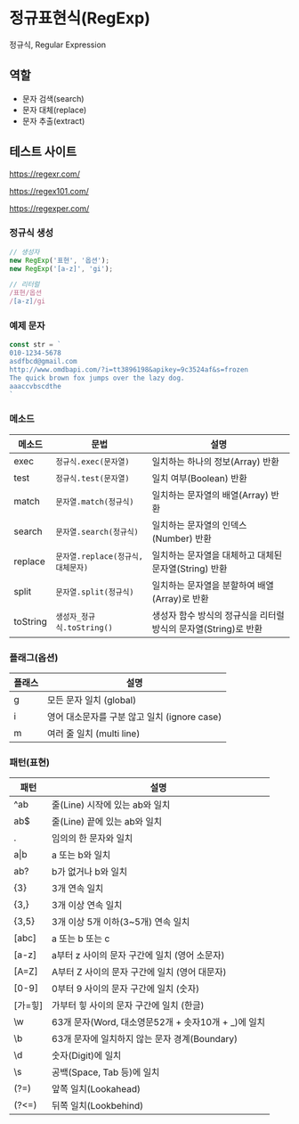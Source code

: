  # 정규표현식(RegExp)
 
 정규식, Regular Expression

## 역할

- 문자 검색(search)
- 문자 대체(replace)
- 문자 추출(extract)

## 테스트 사이트

https://regexr.com/

https://regex101.com/

https://regexper.com/

### 정규식 생성

```js
// 생성자
new RegExp('표현', '옵션');
new RegExp('[a-z]', 'gi');

// 리터럴
/표현/옵션
/[a-z]/gi
```

### 예제 문자
```js
const str = `
010-1234-5678
asdfbcd@gmail.com
http://www.omdbapi.com/?i=tt3896198&apikey=9c3524af&s=frozen
The quick brown fox jumps over the lazy dog.
aaaccvbscdthe
`
```

### 메소드

|메소드|문법|설명
|--|--|--|
|exec | `정규식.exec(문자열)` | 일치하는 하나의 정보(Array) 반환|
|test | `정규식.test(문자열)` | 일치 여부(Boolean) 반환|
|match | `문자열.match(정규식)` | 일치하는 문자열의 배열(Array) 반환|
|search | `문자열.search(정규식)` | 일치하는 문자열의 인덱스(Number) 반환|
|replace | `문자열.replace(정규식, 대체문자)` | 일치하는 문자열을 대체하고 대체된 문자열(String) 반환|
|split | `문자열.split(정규식)` | 일치하는 문자열을 분할하여 배열(Array)로 반환|
|toString | `생성자_정규식.toString()` | 생성자 함수 방식의 정규식을 리터럴 방식의 문자열(String)로 반환|


### 플래그(옵션)

플래스 | 설명
--|--
g | 모든 문자 일치 (global)
i | 영어 대소문자를 구분 않고 일치 (ignore case)
m | 여러 줄 일치 (multi line)

### 패턴(표현)

패턴|설명
--|--
^ab | 줄(Line) 시작에 있는 ab와 일치
ab$ | 줄(Line) 끝에 있는 ab와 일치
. | 임의의 한 문자와 일치
a&verbar;b | a 또는 b와 일치
ab? | b가 없거나 b와 일치
{3} | 3개 연속 일치
{3,} | 3개 이상 연속 일치
{3,5} | 3개 이상 5개 이하(3~5개) 연속 일치
[abc] | a 또는 b 또는 c
[a-z] | a부터 z 사이의 문자 구간에 일치 (영어 소문자)
[A=Z] | A부터 Z 사이의 문자 구간에 일치 (영어 대문자)
[0-9] | 0부터 9 사이의 문자 구간에 일치 (숫자)
[가=힣] | 가부터 힣 사이의 문자 구간에 일치 (한글)
\w | 63개 문자(Word, 대소영문52개 + 솟자10개 + _)에 일치
\b | 63개 문자에 일치하지 않는 문자 경계(Boundary)
\d | 숫자(Digit)에 일치
\s | 공백(Space, Tab 등)에 일치
(?=) | 앞쪽 일치(Lookahead)
(?<=) | 뒤쪽 일치(Lookbehind)